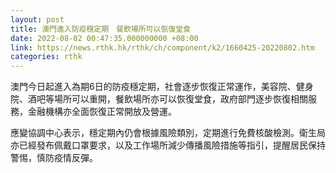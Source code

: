 ```yaml
---
layout: post
title: 澳門進入防疫穩定期　餐飲場所可以恢復堂食
date: 2022-08-02 00:47:35.000000000 +08:00
link: https://news.rthk.hk/rthk/ch/component/k2/1660425-20220802.htm
categories: rthk
---
```


澳門今日起進入為期6日的防疫穩定期，社會逐步恢復正常運作，美容院、健身院、酒吧等場所可以重開，餐飲場所亦可以恢復堂食，政府部門逐步恢復相關服務，金融機構亦全面恢復正常開放及營運。

應變協調中心表示，穩定期內仍會根據風險類別，定期進行免費核酸檢測。衛生局亦已經發布佩戴口罩要求，以及工作場所減少傳播風險措施等指引，提醒居民保持警惕，慎防疫情反彈。
